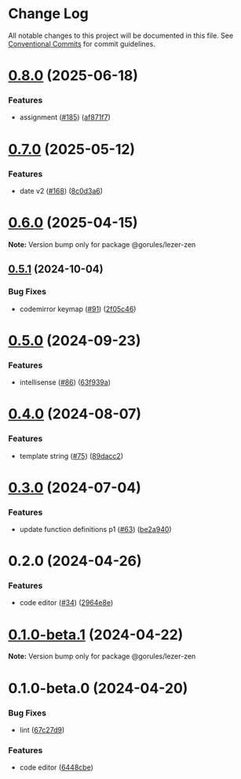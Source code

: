 # Change Log

All notable changes to this project will be documented in this file.
See [Conventional Commits](https://conventionalcommits.org) for commit guidelines.

# [0.8.0](https://github.com/lezer-parser/json/compare/@gorules/lezer-zen@0.7.0...@gorules/lezer-zen@0.8.0) (2025-06-18)

### Features

- assignment ([#185](https://github.com/lezer-parser/json/issues/185)) ([af871f7](https://github.com/lezer-parser/json/commit/af871f7b048c65b54af4eea664090566b1827ee2))

# [0.7.0](https://github.com/lezer-parser/json/compare/@gorules/lezer-zen@0.6.0...@gorules/lezer-zen@0.7.0) (2025-05-12)

### Features

- date v2 ([#168](https://github.com/lezer-parser/json/issues/168)) ([8c0d3a6](https://github.com/lezer-parser/json/commit/8c0d3a6f9b4fe7f55ddd17096d5d32843d6fe9e4))

# [0.6.0](https://github.com/lezer-parser/json/compare/@gorules/lezer-zen@0.5.1...@gorules/lezer-zen@0.6.0) (2025-04-15)

**Note:** Version bump only for package @gorules/lezer-zen

## [0.5.1](https://github.com/lezer-parser/json/compare/@gorules/lezer-zen@0.5.0...@gorules/lezer-zen@0.5.1) (2024-10-04)

### Bug Fixes

- codemirror keymap ([#91](https://github.com/lezer-parser/json/issues/91)) ([2f05c46](https://github.com/lezer-parser/json/commit/2f05c467d6afe130becf927ed2bf948178972692))

# [0.5.0](https://github.com/lezer-parser/json/compare/@gorules/lezer-zen@0.4.0...@gorules/lezer-zen@0.5.0) (2024-09-23)

### Features

- intellisense ([#86](https://github.com/lezer-parser/json/issues/86)) ([63f939a](https://github.com/lezer-parser/json/commit/63f939a1a06bdeef1f647bcccc9b7a18c2e956c1))

# [0.4.0](https://github.com/lezer-parser/json/compare/@gorules/lezer-zen@0.3.0...@gorules/lezer-zen@0.4.0) (2024-08-07)

### Features

- template string ([#75](https://github.com/lezer-parser/json/issues/75)) ([89dacc2](https://github.com/lezer-parser/json/commit/89dacc25d2d647260a059a1e57aefdb9f905d20d))

# [0.3.0](https://github.com/lezer-parser/json/compare/@gorules/lezer-zen@0.2.0...@gorules/lezer-zen@0.3.0) (2024-07-04)

### Features

- update function definitions p1 ([#63](https://github.com/lezer-parser/json/issues/63)) ([be2a940](https://github.com/lezer-parser/json/commit/be2a940f474702746b8331077a42932f34139d03))

# 0.2.0 (2024-04-26)

### Features

- code editor ([#34](https://github.com/lezer-parser/json/issues/34)) ([2964e8e](https://github.com/lezer-parser/json/commit/2964e8ed20d422c65d8eefdad92d08eae2665913))

# [0.1.0-beta.1](https://github.com/lezer-parser/json/compare/@gorules/lezer-zen@0.1.0-beta.0...@gorules/lezer-zen@0.1.0-beta.1) (2024-04-22)

**Note:** Version bump only for package @gorules/lezer-zen

# 0.1.0-beta.0 (2024-04-20)

### Bug Fixes

- lint ([67c27d9](https://github.com/lezer-parser/json/commit/67c27d90e097597105df09db290640b8cf34f763))

### Features

- code editor ([6448cbe](https://github.com/lezer-parser/json/commit/6448cbeaabe4cd3c7258bf40244972efe507a4ee))
